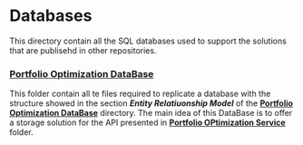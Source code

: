 # Databases
This directory contain all the SQL databases used to support the solutions that are publisehd in other repositories.

### [Portfolio Optimization DataBase](https://github.com/JuanPChicaC/DataBases/tree/main/SQL/Portfolio%20Optimization%20DataBase)
This folder contain all te files required to replicate a database with the structure showed in the section ***Entity Relatiuonship Model*** of the [**Portfolio Optimization DataBase**](https://github.com/JuanPChicaC/DataBases/tree/main/SQL/Portfolio%20Optimization%20DataBase) directory. The main idea of this DataBase is to offer a storage solution for the  API presented in [**Portfolio OPtimization Service**](https://github.com/JuanPChicaC/WebDevelopment/tree/main/API/Portfolio%20Optimization%20Service) folder.
